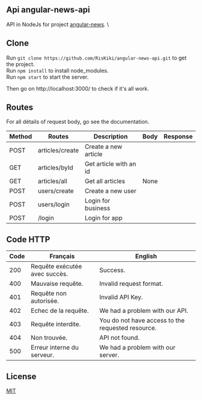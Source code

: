 ## Api angular-news-api
API in NodeJs for project [angular-news](https://github.com/RisKiki/angular-news). \

## Clone

Run `git clone https://github.com/RisKiki/angular-news-api.git` to get the project. \
Run `npm install` to install node_modules. \
Run `npm start` to start the server.


Then go on http://localhost:3000/ to check if it's all work.

## Routes 
For all détails of request body, go see the documentation.

| Method | Routes | Description | Body | Response |
|--------|--------|-------------|------|----------|
| POST | articles/create | Create a new article | | |
| GET | articles/byId | Get article with an id | | |
| GET | articles/all | Get all articles | None | |
| POST | users/create | Create a new user | | |
| POST | users/login | Login for business | | |
| POST | /login | Login for app | | |

## Code HTTP 
| Code | Français | English |
|------|----------|---------|
| 200 | Requête exécutée avec succès. | Success.
| 400 | Mauvaise requête. | Invalid request format.
| 401 | Requête non autorisée. | Invalid API Key.
| 402 | Echec de la requête. | We had a problem with our API.
| 403 | Requête interdite. | You do not have access to the requested resource.
| 404 | Non trouvée.  | API not found.
| 500 | Erreur interne du serveur. | We had a problem with our server.

## License
[MIT](https://choosealicense.com/licenses/mit/)